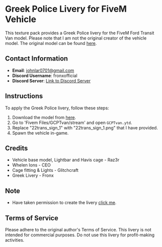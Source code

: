 # Greek  Police Livery for FiveM Vehicle

This texture pack provides a Greek Police livery for the FiveM Ford Transit Van model. Please note that I am not the original creator of the vehicle model. The original model can be found [here](https://www.lcpdfr.com/downloads/gta5mods/vehiclemodels/43670-non-els-ford-transit-police-transport-van-fivem-ready/).

## Contact Information
- **Email**: johnlar0701@gmail.com
- **Discord Username**: fronxofficial
- **Discord Server**: [Link to Discord Server](https://discord.gg/kq3vvREwV5)

## Instructions
To apply the Greek Police livery, follow these steps:

1. Download the model from [here](https://www.lcpdfr.com/downloads/gta5mods/vehiclemodels/43670-non-els-ford-transit-police-transport-van-fivem-ready/).
2. Go to 'Fivem Files/GCPTvan/stream' and open `GCPTvan.ytd`.
3. Replace "22trans_sign_1" with "22trans_sign_1.png" that I have provided.
4. Spawn the vehicle in-game.

## Credits

- Vehicle base model, Lightbar and Havis cage - Raz3r
- Whelen Ions - CEO
- Cage fitting & Lights - Glitchcraft
- Greek Livery - Fronx

## Note
- Have taken permission to create the livery [click me](https://ibb.co/y4Cj65R).

## Terms of Service
Please adhere to the original author's Terms of Service. This livery is not intended for commercial purposes. Do not use this livery for profit-making activities.
